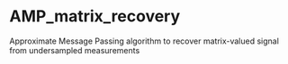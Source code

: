 # AMP_matrix_recovery
Approximate Message Passing algorithm to recover matrix-valued signal from undersampled measurements
